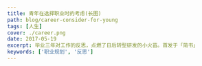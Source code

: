 ```yaml
---
title: 青年在选择职业时的考虑(长图)
path: blog/career-consider-for-young
tags: [人生]
cover: ./career.png
date: 2017-05-19
excerpt: 毕业三年对工作的反思，点燃了日后转型研发的小火苗。首发于「简书」
keywords: ['职业规划', '反思']
---
```

